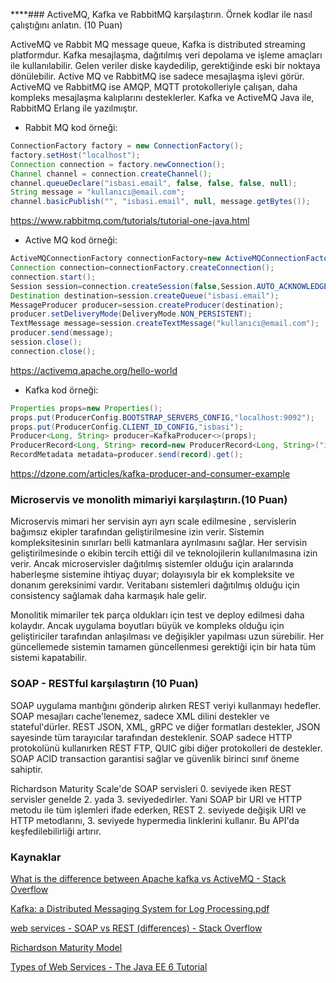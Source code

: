 ****### ActiveMQ, Kafka ve RabbitMQ karşılaştırın. Örnek kodlar ile nasıl çalıştığını anlatın. (10 Puan)

ActiveMQ ve Rabbit MQ message queue, Kafka is distributed streaming platformdur. Kafka mesajlaşma, dağıtılmış veri
depolama ve işleme amaçları ile kullanılabilir.
 Gelen veriler diske kaydedilip, gerektiğinde eski bir noktaya
dönülebilir. Active MQ ve RabbitMQ ise sadece mesajlaşma işlevi görür.
ActiveMQ ve RabbitMQ ise AMQP, MQTT protokolleriyle çalışan, daha kompleks mesajlaşma kalıplarını desteklerler.
Kafka ve ActiveMQ Java ile, RabbitMQ Erlang ile yazılmıştır.
- Rabbit MQ kod örneği:
```java
ConnectionFactory factory = new ConnectionFactory();
factory.setHost("localhost");
Connection connection = factory.newConnection();
Channel channel = connection.createChannel();
channel.queueDeclare("isbasi.email", false, false, false, null);
String message = "kullanıcı@email.com";
channel.basicPublish("", "isbasi.email", null, message.getBytes());
```
https://www.rabbitmq.com/tutorials/tutorial-one-java.html
- Active MQ kod örneği:

 ```java
ActiveMQConnectionFactory connectionFactory=new ActiveMQConnectionFactory("vm://localhost");
Connection connection=connectionFactory.createConnection();
connection.start();
Session session=connection.createSession(false,Session.AUTO_ACKNOWLEDGE);
Destination destination=session.createQueue("isbasi.email");
MessageProducer producer=session.createProducer(destination);
producer.setDeliveryMode(DeliveryMode.NON_PERSISTENT);
TextMessage message=session.createTextMessage("kullanıcı@email.com");
producer.send(message);
session.close();
connection.close();
```
https://activemq.apache.org/hello-world

- Kafka kod örneği:

```java
Properties props=new Properties();
props.put(ProducerConfig.BOOTSTRAP_SERVERS_CONFIG,"localhost:9092");
props.put(ProducerConfig.CLIENT_ID_CONFIG,"isbasi");
Producer<Long, String> producer=KafkaProducer<>(props);
ProducerRecord<Long, String> record=new ProducerRecord<Long, String>("isbasi.email","kullanıcı@email.com");
RecordMetadata metadata=producer.send(record).get();
```
https://dzone.com/articles/kafka-producer-and-consumer-example

### Microservis ve monolith mimariyi karşılaştırın.(10 Puan)

Microservis mimari her servisin ayrı ayrı scale edilmesine , servislerin bağımsız ekipler tarafından geliştirilmesine
izin verir.
Sistemin kompleksitesinin sınırları belli katmanlara ayrılmasını sağlar. Her servisin geliştirilmesinde o ekibin tercih
ettiği dil ve teknolojilerin kullanılmasına izin verir.
Ancak microservisler dağıtılmış sistemler olduğu için aralarında haberleşme sistemine ihtiyaç duyar; dolayısıyla bir ek
kompleksite ve donanım gereksinimi vardır.
Veritabanı sistemleri dağıtılmış olduğu için consistency sağlamak daha karmaşık hale gelir.

Monolitik mimariler tek parça oldukları için test ve deploy edilmesi daha kolaydır.
Ancak uygulama boyutları büyük ve kompleks olduğu için geliştiriciler tarafından anlaşılması ve değişikler yapılması
uzun sürebilir.
Her güncellemede sistemin tamamen güncellenmesi gerektiği için bir hata tüm sistemi kapatabilir.

### SOAP - RESTful karşılaştırın (10 Puan)

SOAP uygulama mantığını gönderip alırken REST veriyi kullanmayı hedefler. SOAP mesajları cache'lenemez, sadece XML
dilini destekler ve stateful'dürler.
REST JSON, XML, gRPC ve diğer formatları destekler, JSON sayesinde tüm tarayıcılar tarafından desteklenir. SOAP sadece
HTTP protokolünü kullanırken REST FTP, QUIC gibi diğer protokolleri de destekler.
SOAP ACID transaction garantisi sağlar ve güvenlik birinci sınıf öneme sahiptir.

Richardson Maturity Scale'de SOAP servisleri 0. seviyede iken REST servisler genelde 2. yada 3. seviyededirler.
Yani SOAP bir URI ve HTTP metodu ile tüm işlemleri ifade ederken, REST 2. seviyede değişik URI ve HTTP metodlarını, 3.
seviyede hypermedia linklerini kullanır. Bu API'da keşfedilebilirliği artırır.

### Kaynaklar

[What is the difference between Apache kafka vs ActiveMQ - Stack Overflow](https://stackoverflow.com/questions/44792604/what-is-the-difference-between-apache-kafka-vs-activemq)

[Kafka: a Distributed Messaging System for Log Processing.pdf](https://notes.stephenholiday.com/Kafka.pdf)

[web services - SOAP vs REST (differences) - Stack Overflow](https://stackoverflow.com/questions/19884295/soap-vs-rest-differences)

[Richardson Maturity Model](https://restfulapi.net/richardson-maturity-model/)

[Types of Web Services - The Java EE 6 Tutorial](https://docs.oracle.com/javaee/6/tutorial/doc/giqsx.html)


